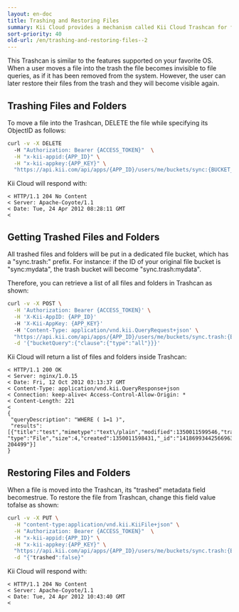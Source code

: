 ```yaml
---
layout: en-doc
title: Trashing and Restoring Files
summary: Kii Cloud provides a mechanism called Kii Cloud Trashcan for files that have been deleted temporarily.
sort-priority: 40
old-url: /en/trashing-and-restoring-files--2
---
```

This Trashcan is similar to&nbsp;the features supported on your favorite OS. When a user moves a file into the trash the file becomes invisible to file queries, as if it has been removed from the system. However, the user can later restore their files from the trash and they will become visible again.

## Trashing Files and Folders

To move a file into the Trashcan, DELETE the file while specifying its ObjectID as follows:

```sh
curl -v -X DELETE
  -H "Authorization: Bearer {ACCESS_TOKEN}"  \
  -H "x-kii-appid:{APP_ID}" \
  -H "x-kii-appkey:{APP_KEY}" \
  "https://api.kii.com/api/apps/{APP_ID}/users/me/buckets/sync:{BUCKET_NAME}/objects/{OBJECT_ID}"
```

Kii Cloud will respond with:

```
< HTTP/1.1 204 No Content
< Server: Apache-Coyote/1.1
< Date: Tue, 24 Apr 2012 08:28:11 GMT
<
```

## Getting Trashed Files and Folders

All trashed files and folders will be put in a dedicated file bucket, which has a "sync.trash:" prefix.  For instance: if the ID of your original file bucket is "sync:mydata", the trash bucket will become "sync.trash:mydata".

Therefore, you can retrieve a list of all files and folders in Trashcan as shown:

```sh
curl -v -X POST \
  -H 'Authorization: Bearer {ACCESS_TOKEN}' \
  -H 'X-Kii-AppID: {APP_ID}'
  -H 'X-Kii-AppKey: {APP_KEY}'
  -H 'Content-Type: application/vnd.kii.QueryRequest+json' \
  "https://api.kii.com/api/apps/{APP_ID}/users/me/buckets/sync.trash:{BUCKET_NAME}/query" \
  -d '{"bucketQuery":{"clause":{"type":"all"}}}'
```

Kii Cloud will return a list of files and folders inside Trashcan:

```
< HTTP/1.1 200 OK
< Server: nginx/1.0.15
< Date: Fri, 12 Oct 2012 03:13:37 GMT
< Content-Type: application/vnd.kii.QueryResponse+json
< Connection: keep-alive< Access-Control-Allow-Origin: *
< Content-Length: 221
<
{
 "queryDescription": "WHERE ( 1=1 )",
 "results": [{"title":"test","mimetype":"text\/plain","modified":1350011599546,"trashed":true, "type":"File","size":4,"created":1350011598431,"_id":"141869934425669632-204499"}]
}
```

## Restoring Files and Folders

When a file is moved into the Trashcan, its "trashed" metadata field becomestrue.  To restore the file from Trashcan, change this field value tofalse as shown:

```sh
curl -v -X PUT \
  -H "content-type:application/vnd.kii.KiiFile+json" \
  -H "Authorization: Bearer {ACCESS_TOKEN}"  \
  -H "x-kii-appid:{APP_ID}" \
  -H "x-kii-appkey:{APP_KEY}" \
  "https://api.kii.com/api/apps/{APP_ID}/users/me/buckets/sync.trash:{BUCKET_NAME}/objects/{OBJECT_ID}" \
  -d "{"trashed":false}"
```

Kii Cloud will respond with:

```
< HTTP/1.1 204 No Content
< Server: Apache-Coyote/1.1
< Date: Tue, 24 Apr 2012 10:43:40 GMT
<
```
